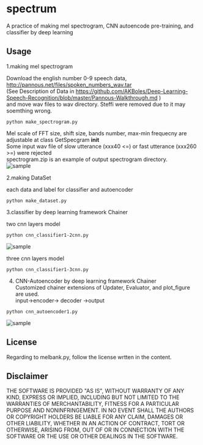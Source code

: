 # spectrum
A practice of making mel spectrogram, CNN autoencode pre-training, and classifier by deep learning
## Usage
1.making mel spectrogram

Download the english number 0-9 speech data,  <http://pannous.net/files/spoken_numbers_wav.tar>  
(See Description of Data in <https://github.com/AKBoles/Deep-Learning-Speech-Recognition/blob/master/Pannous-Walkthrough.md> )  
and move wav files to wav directory. Steffi were removed due to it may soemthing wrong. 
```
python make_spectrogram.py
```
Mel scale of FFT size, shift size, bands number, max-min frequecny are adjustable at class GetSpecgram __init__  
Some input wav file of slow utterance (xxx40 <=) or fast utterance (xxx260 >=)  were rejected  
spectrogram.zip is an example of output spectrogram directory.  
![sample](https://user-images.githubusercontent.com/36104188/36091873-a86aed28-1028-11e8-8e60-0b8a2853c15e.png)


2.making DataSet  

each data and label for classifier and autoencoder   
```
python make_dataset.py
```
  

3.classifier by deep learning framework Chainer

 two cnn layers model  
```
python cnn_classifier1-2cnn.py
```
![sample](https://user-images.githubusercontent.com/36104188/36150172-24283bb8-1106-11e8-9bb4-8cccb62466b7.png)

 three cnn layers model  
```
python cnn_classifier1-3cnn.py
```


4. CNN-Autoencoder by deep learning framework Chainer  
Customized chainer extensions of Updater, Evaluator, and plot_figure are used.  
input->encoder-> decoder ->output   
```
python cnn_autoencoder1.py
```
![sample](https://user-images.githubusercontent.com/36104188/36150167-20d228f2-1106-11e8-9d68-f0a2b217f112.png)


## License
 Regarding to melbank.py, follow the license wrtten in the content.

## Disclaimer
THE SOFTWARE IS PROVIDED "AS IS", WITHOUT WARRANTY OF ANY KIND, EXPRESS OR IMPLIED, 
INCLUDING BUT NOT LIMITED TO THE WARRANTIES OF MERCHANTABILITY, FITNESS 
FOR A PARTICULAR PURPOSE AND NONINFRINGEMENT. IN NO EVENT SHALL 
THE AUTHORS OR COPYRIGHT HOLDERS BE LIABLE FOR ANY CLAIM, DAMAGES OR OTHER LIABILITY, 
WHETHER IN AN ACTION OF CONTRACT, TORT OR OTHERWISE, ARISING FROM, 
OUT OF OR IN CONNECTION WITH THE SOFTWARE OR THE USE OR OTHER DEALINGS IN THE SOFTWARE.

